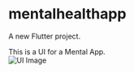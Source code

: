 # mentalhealthapp

A new Flutter project.

This is a UI for a Mental App.
<br>
![UI Image](https://user-images.githubusercontent.com/60754009/180618136-638e8ef1-d277-429c-b7ea-dec0de79c6ce.png)

